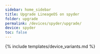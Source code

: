 ```yaml
---
sidebar: home_sidebar
title: Upgrade LineageOS on spyder
folder: upgrade
permalink: /devices/spyder/upgrade/
device: spyder
toc: false
---
```

{% include templates/device_variants.md %}
